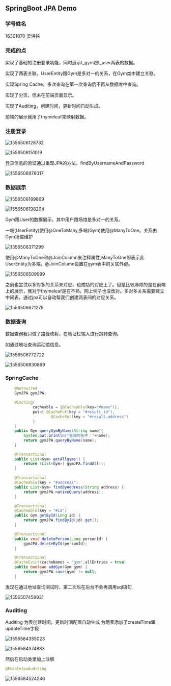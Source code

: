 ## SpringBoot JPA Demo
### 学号姓名
16301070 梁洪铭

### 完成的点
实现了基础的注册登录功能，同时展示t_gym跟t_user两表的数据。

实现了两表关联，UserEntity跟Gym是多对一的关系，在Gym类中建立关联。

实现Spring Cache，多次查询在第一次查询后不再从数据库中查询。

实现了分页，但未在前端页面显示。

实现了Auditing，创建时间，更新时间自动生成。

前端的展示我用了thymeleaf来映射数据。


### 注册登录

![1556506128732](https://github.com/PegasusLiang/EE_homework_1_JPA/blob/master/%E4%BD%9C%E4%B8%9A%E6%88%AA%E5%9B%BE/1556506128732.png)

![1556506151019](https://github.com/PegasusLiang/EE_homework_1_JPA/blob/master/%E4%BD%9C%E4%B8%9A%E6%88%AA%E5%9B%BE/1556506151019.png)

登录信息的验证通过重现JPA的方法，findByUsernameAndPassword

![1556506976017](https://github.com/PegasusLiang/EE_homework_1_JPA/blob/master/%E4%BD%9C%E4%B8%9A%E6%88%AA%E5%9B%BE/1556506976017.png)



### 数据展示

![1556506189869](https://github.com/PegasusLiang/EE_homework_1_JPA/blob/master/%E4%BD%9C%E4%B8%9A%E6%88%AA%E5%9B%BE/1556506189869.png)

![1556506198204](https://github.com/PegasusLiang/EE_homework_1_JPA/blob/master/%E4%BD%9C%E4%B8%9A%E6%88%AA%E5%9B%BE/1556506198204.png)


Gym跟User的数据展示，其中用户跟场馆是多对一的关系。

一端(UserEntity)使用@OneToMany,多端(Gym)使用@ManyToOne。关系由Gym场馆维护


![1556506371299](https://github.com/PegasusLiang/EE_homework_1_JPA/blob/master/%E4%BD%9C%E4%B8%9A%E6%88%AA%E5%9B%BE/1556506371299.png)


使用@ManyToOne和@JoinColumn来注释属性,ManyToOne即表示此UserEntity为多端，@JoinColumn设置在gym表中的关联外键。

![1556506509999](https://github.com/PegasusLiang/EE_homework_1_JPA/blob/master/%E4%BD%9C%E4%B8%9A%E6%88%AA%E5%9B%BE/1556506509999.png)


之前也尝试以多对多的关系来对应，也成功的对应上了。但是比较麻烦的是在前端上的展示，我对于thymeleaf是在不熟，网上例子也没改对。多对多关系需要建立中间表，通过jpa可以自动帮我们创建两表间的对应关系。

![1556506671279](https://github.com/PegasusLiang/EE_homework_1_JPA/blob/master/%E4%BD%9C%E4%B8%9A%E6%88%AA%E5%9B%BE/1556506671279.png)


### 数据查询

数据查询我只做了路径映射，在地址栏输入进行跳转查询。

如通过地址查询运动馆信息。

![1556506772722](https://github.com/PegasusLiang/EE_homework_1_JPA/blob/master/%E4%BD%9C%E4%B8%9A%E6%88%AA%E5%9B%BE/1556506772722.png)

![1556506830869](https://github.com/PegasusLiang/EE_homework_1_JPA/blob/master/%E4%BD%9C%E4%B8%9A%E6%88%AA%E5%9B%BE/1556506830869.png)



### SpringCache

```java
    @Autowired
    GymJPA gymJPA;

    @Caching(
            cacheable = {@Cacheable(key="#name")},
            put={ @CachePut(key = "#result.id"),
                    @CachePut(key = "#result.address")
            }
    )
    public Gym queryGymByName(String name){
        System.out.println("查询的名字："+name);
        return gymJPA.queryByName(name);
    }

    @Transactional
    public List<Gym> getAllgyms() {
        return (List<Gym>) gymJPA.findAll();
    }

    @Transactional
    @Cacheable(key = "#address")
    public List<Gym> findByAddress(String address) {
        return gymJPA.nativeQuery(address);
    }

    @Transactional
    @Cacheable(key = "#id")
    public Gym getById(Long id) {
        return gymJPA.findById(id).get();
    }

    @Transactional
    public void deletePerson(Long personId) {
        gymJPA.deleteById(personId);
    }

    @Transactional
    @CacheEvict(cacheNames = "gym",allEntries = true)
    public boolean addGym(Gym gym) {
        return gymJPA.save(gym) != null;
    }
```

发现在通过地址查询测试时，第二次后在后台不会再调用sql语句

![1556507458931](https://github.com/PegasusLiang/EE_homework_1_JPA/blob/master/%E4%BD%9C%E4%B8%9A%E6%88%AA%E5%9B%BE/1556507458931.png)


### Auditing

Auditing 为表创建时间，更新时间配置自动生成
为两表添加了createTime跟updateTime字段

![1556584355023](https://github.com/PegasusLiang/EE_homework_1_JPA/blob/master/%E4%BD%9C%E4%B8%9A%E6%88%AA%E5%9B%BE/1556584355023.png)

![1556584374883](https://github.com/PegasusLiang/EE_homework_1_JPA/blob/master/%E4%BD%9C%E4%B8%9A%E6%88%AA%E5%9B%BE/1556584374883.png)



然后在启动类里加上注解

```java
@EnableJpaAuditing
```

![1556584524246](https://github.com/PegasusLiang/EE_homework_1_JPA/blob/master/%E4%BD%9C%E4%B8%9A%E6%88%AA%E5%9B%BE/1556584524246.png)
